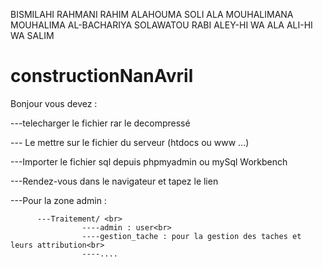 BISMILAHI RAHMANI RAHIM
ALAHOUMA SOLI ALA MOUHALIMANA MOUHALIMA AL-BACHARIYA SOLAWATOU RABI ALEY-HI WA ALA ALI-HI WA SALIM
# constructionNanAvril
Bonjour vous devez : <br>

---telecharger le fichier rar le decompressé <br> 

--- Le mettre sur le fichier du serveur (htdocs ou www ...)<br>

---Importer le fichier sql depuis phpmyadmin ou mySql Workbench <br>

---Rendez-vous dans le navigateur et tapez le lien <br>

---Pour la zone admin : <br>
      
          ---Traitement/ <br>
                    ----admin : user<br>
                    ----gestion_tache : pour la gestion des taches et leurs attribution<br>
                    ----....
